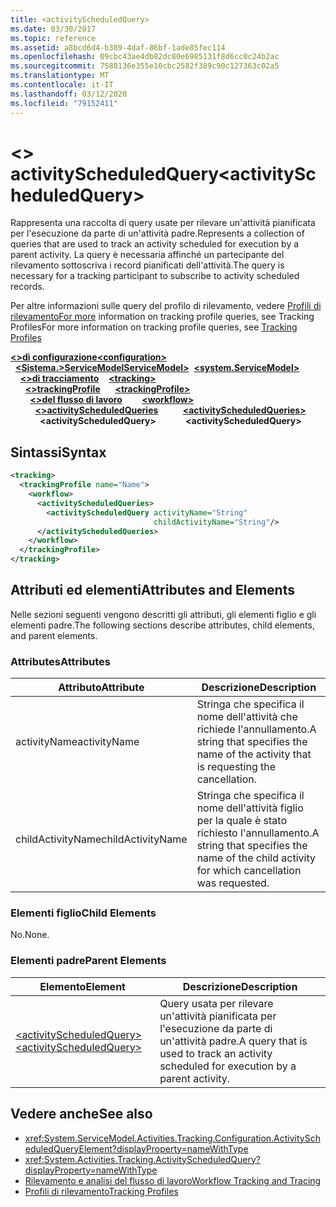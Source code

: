 ```yaml
---
title: <activityScheduledQuery>
ms.date: 03/30/2017
ms.topic: reference
ms.assetid: a8bcd6d4-b389-4daf-86bf-1ade85fec114
ms.openlocfilehash: 09cbc43ae4db82dc80e6985131f8d6cc0c24b2ac
ms.sourcegitcommit: 7588136e355e10cbc2582f389c90c127363c02a5
ms.translationtype: MT
ms.contentlocale: it-IT
ms.lasthandoff: 03/12/2020
ms.locfileid: "79152411"
---
```

# <a name="activityscheduledquery"></a><span data-ttu-id="52ace-101">\<> activityScheduledQuery</span><span class="sxs-lookup"><span data-stu-id="52ace-101">\<activityScheduledQuery></span></span>
<span data-ttu-id="52ace-102">Rappresenta una raccolta di query usate per rilevare un'attività pianificata per l'esecuzione da parte di un'attività padre.</span><span class="sxs-lookup"><span data-stu-id="52ace-102">Represents a collection of queries that are used to track an activity scheduled for execution by a parent activity.</span></span> <span data-ttu-id="52ace-103">La query è necessaria affinché un partecipante del rilevamento sottoscriva i record pianificati dell'attività.</span><span class="sxs-lookup"><span data-stu-id="52ace-103">The query is necessary for a tracking participant to subscribe to activity scheduled records.</span></span>  
  
 <span data-ttu-id="52ace-104">Per altre informazioni sulle query del profilo di rilevamento, vedere [Profili di rilevamentoFor more](../../../windows-workflow-foundation/tracking-profiles.md) information on tracking profile queries, see Tracking Profiles</span><span class="sxs-lookup"><span data-stu-id="52ace-104">For more information on tracking profile queries, see [Tracking Profiles](../../../windows-workflow-foundation/tracking-profiles.md)</span></span>  
  
<span data-ttu-id="52ace-105">[**\<>di configurazione**](../configuration-element.md)</span><span class="sxs-lookup"><span data-stu-id="52ace-105">[**\<configuration>**](../configuration-element.md)</span></span>\
<span data-ttu-id="52ace-106">&nbsp;&nbsp;[**\<Sistema.>ServiceModelServiceModel>**](system-servicemodel-of-workflow.md)</span><span class="sxs-lookup"><span data-stu-id="52ace-106">&nbsp;&nbsp;[**\<system.ServiceModel>**](system-servicemodel-of-workflow.md)</span></span>\
<span data-ttu-id="52ace-107">&nbsp;&nbsp;&nbsp;&nbsp;[**\<>di tracciamento**](tracking.md)</span><span class="sxs-lookup"><span data-stu-id="52ace-107">&nbsp;&nbsp;&nbsp;&nbsp;[**\<tracking>**](tracking.md)</span></span>\
<span data-ttu-id="52ace-108">&nbsp;&nbsp;&nbsp;&nbsp;&nbsp;&nbsp;[**\<>trackingProfile**](trackingprofile.md)</span><span class="sxs-lookup"><span data-stu-id="52ace-108">&nbsp;&nbsp;&nbsp;&nbsp;&nbsp;&nbsp;[**\<trackingProfile>**](trackingprofile.md)</span></span>\
<span data-ttu-id="52ace-109">&nbsp;&nbsp;&nbsp;&nbsp;&nbsp;&nbsp;&nbsp;&nbsp;[**\<>del flusso di lavoro**](workflow.md)</span><span class="sxs-lookup"><span data-stu-id="52ace-109">&nbsp;&nbsp;&nbsp;&nbsp;&nbsp;&nbsp;&nbsp;&nbsp;[**\<workflow>**](workflow.md)</span></span>\
<span data-ttu-id="52ace-110">&nbsp;&nbsp;&nbsp;&nbsp;&nbsp;&nbsp;&nbsp;&nbsp;&nbsp;&nbsp;[**\<>activityScheduledQueries**](activityscheduledqueries.md)</span><span class="sxs-lookup"><span data-stu-id="52ace-110">&nbsp;&nbsp;&nbsp;&nbsp;&nbsp;&nbsp;&nbsp;&nbsp;&nbsp;&nbsp;[**\<activityScheduledQueries>**](activityscheduledqueries.md)</span></span>\
<span data-ttu-id="52ace-111">&nbsp;&nbsp;&nbsp;&nbsp;&nbsp;&nbsp;&nbsp;&nbsp;&nbsp;&nbsp;&nbsp;&nbsp;**\<activityScheduledQuery>**</span><span class="sxs-lookup"><span data-stu-id="52ace-111">&nbsp;&nbsp;&nbsp;&nbsp;&nbsp;&nbsp;&nbsp;&nbsp;&nbsp;&nbsp;&nbsp;&nbsp;**\<activityScheduledQuery>**</span></span>  
  
## <a name="syntax"></a><span data-ttu-id="52ace-112">Sintassi</span><span class="sxs-lookup"><span data-stu-id="52ace-112">Syntax</span></span>  
  
```xml
<tracking>
  <trackingProfile name="Name">
    <workflow>
      <activityScheduledQueries>
        <activityScheduledQuery activityName="String"
                                childActivityName="String"/>
      </activityScheduledQueries>
    </workflow>
  </trackingProfile>
</tracking>  
```  
  
## <a name="attributes-and-elements"></a><span data-ttu-id="52ace-113">Attributi ed elementi</span><span class="sxs-lookup"><span data-stu-id="52ace-113">Attributes and Elements</span></span>  
 <span data-ttu-id="52ace-114">Nelle sezioni seguenti vengono descritti gli attributi, gli elementi figlio e gli elementi padre.</span><span class="sxs-lookup"><span data-stu-id="52ace-114">The following sections describe attributes, child elements, and parent elements.</span></span>  
  
### <a name="attributes"></a><span data-ttu-id="52ace-115">Attributes</span><span class="sxs-lookup"><span data-stu-id="52ace-115">Attributes</span></span>  
  
|<span data-ttu-id="52ace-116">Attributo</span><span class="sxs-lookup"><span data-stu-id="52ace-116">Attribute</span></span>|<span data-ttu-id="52ace-117">Descrizione</span><span class="sxs-lookup"><span data-stu-id="52ace-117">Description</span></span>|  
|---------------|-----------------|  
|<span data-ttu-id="52ace-118">activityName</span><span class="sxs-lookup"><span data-stu-id="52ace-118">activityName</span></span>|<span data-ttu-id="52ace-119">Stringa che specifica il nome dell'attività che richiede l'annullamento.</span><span class="sxs-lookup"><span data-stu-id="52ace-119">A string that specifies the name of the activity that is requesting the cancellation.</span></span>|  
|<span data-ttu-id="52ace-120">childActivityName</span><span class="sxs-lookup"><span data-stu-id="52ace-120">childActivityName</span></span>|<span data-ttu-id="52ace-121">Stringa che specifica il nome dell'attività figlio per la quale è stato richiesto l'annullamento.</span><span class="sxs-lookup"><span data-stu-id="52ace-121">A string that specifies the name of the child activity for which cancellation was requested.</span></span>|  
  
### <a name="child-elements"></a><span data-ttu-id="52ace-122">Elementi figlio</span><span class="sxs-lookup"><span data-stu-id="52ace-122">Child Elements</span></span>  
 <span data-ttu-id="52ace-123">No.</span><span class="sxs-lookup"><span data-stu-id="52ace-123">None.</span></span>  
  
### <a name="parent-elements"></a><span data-ttu-id="52ace-124">Elementi padre</span><span class="sxs-lookup"><span data-stu-id="52ace-124">Parent Elements</span></span>  
  
|<span data-ttu-id="52ace-125">Elemento</span><span class="sxs-lookup"><span data-stu-id="52ace-125">Element</span></span>|<span data-ttu-id="52ace-126">Descrizione</span><span class="sxs-lookup"><span data-stu-id="52ace-126">Description</span></span>|  
|-------------|-----------------|  
|[<span data-ttu-id="52ace-127">\<activityScheduledQuery></span><span class="sxs-lookup"><span data-stu-id="52ace-127">\<activityScheduledQuery></span></span>](activityscheduledquery.md)|<span data-ttu-id="52ace-128">Query usata per rilevare un'attività pianificata per l'esecuzione da parte di un'attività padre.</span><span class="sxs-lookup"><span data-stu-id="52ace-128">A query that is used to track an activity scheduled for execution by a parent activity.</span></span>|  
  
## <a name="see-also"></a><span data-ttu-id="52ace-129">Vedere anche</span><span class="sxs-lookup"><span data-stu-id="52ace-129">See also</span></span>

- <xref:System.ServiceModel.Activities.Tracking.Configuration.ActivityScheduledQueryElement?displayProperty=nameWithType>
- <xref:System.Activities.Tracking.ActivityScheduledQuery?displayProperty=nameWithType>
- [<span data-ttu-id="52ace-130">Rilevamento e analisi del flusso di lavoro</span><span class="sxs-lookup"><span data-stu-id="52ace-130">Workflow Tracking and Tracing</span></span>](../../../windows-workflow-foundation/workflow-tracking-and-tracing.md)
- [<span data-ttu-id="52ace-131">Profili di rilevamento</span><span class="sxs-lookup"><span data-stu-id="52ace-131">Tracking Profiles</span></span>](../../../windows-workflow-foundation/tracking-profiles.md)
